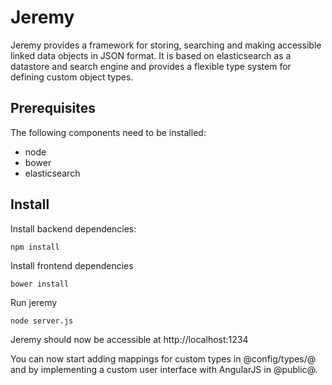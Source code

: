 # Jeremy

Jeremy provides a framework for storing, searching and making accessible linked data objects in JSON format. It is based on elasticsearch as a datastore and search engine and provides a flexible type system for defining custom object types.

## Prerequisites

The following components need to be installed:
* node
* bower
* elasticsearch

## Install

Install backend dependencies:

    npm install

Install frontend dependencies

    bower install

Run jeremy

    node server.js

Jeremy should now be accessible at http://localhost:1234

You can now start adding mappings for custom types in @config/types/@ and by implementing a custom user interface with AngularJS in @public@.
